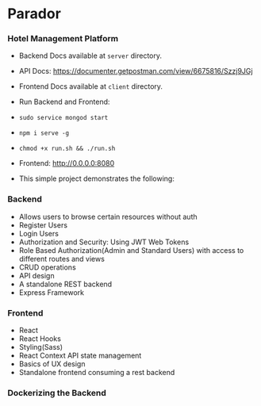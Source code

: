 # Parador

### Hotel Management Platform

-   Backend Docs available at `server` directory.
-   API Docs: https://documenter.getpostman.com/view/6675816/Szzj9JGj
-   Frontend Docs available at `client` directory.

-   Run Backend and Frontend:

-   `sudo service mongod start`
-   `npm i serve -g`
-   `chmod +x run.sh && ./run.sh`

-   Frontend: http://0.0.0.0:8080

-   This simple project demonstrates the following:

### Backend

-   Allows users to browse certain resources without auth
-   Register Users
-   Login Users
-   Authorization and Security: Using JWT Web Tokens
-   Role Based Authorization(Admin and Standard Users) with access to different routes and views
-   CRUD operations
-   API design
-   A standalone REST backend
-   Express Framework

### Frontend

-   React
-   React Hooks
-   Styling(Sass)
-   React Context API state management
-   Basics of UX design
-   Standalone frontend consuming a rest backend

### Dockerizing the Backend
